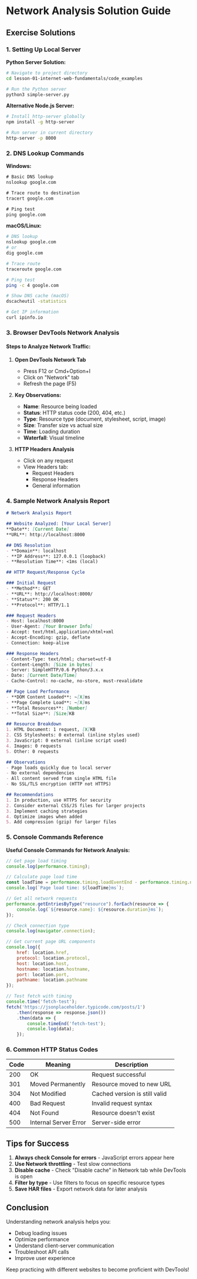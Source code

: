 # Network Analysis Solution Guide

## Exercise Solutions

### 1. Setting Up Local Server

**Python Server Solution:**
```bash
# Navigate to project directory
cd lesson-01-internet-web-fundamentals/code_examples

# Run the Python server
python3 simple-server.py
```

**Alternative Node.js Server:**
```bash
# Install http-server globally
npm install -g http-server

# Run server in current directory
http-server -p 8000
```

### 2. DNS Lookup Commands

**Windows:**
```cmd
# Basic DNS lookup
nslookup google.com

# Trace route to destination
tracert google.com

# Ping test
ping google.com
```

**macOS/Linux:**
```bash
# DNS lookup
nslookup google.com
# or
dig google.com

# Trace route
traceroute google.com

# Ping test
ping -c 4 google.com

# Show DNS cache (macOS)
dscacheutil -statistics

# Get IP information
curl ipinfo.io
```

### 3. Browser DevTools Network Analysis

#### Steps to Analyze Network Traffic:

1. **Open DevTools Network Tab**
   - Press F12 or Cmd+Option+I
   - Click on "Network" tab
   - Refresh the page (F5)

2. **Key Observations:**
   - **Name**: Resource being loaded
   - **Status**: HTTP status code (200, 404, etc.)
   - **Type**: Resource type (document, stylesheet, script, image)
   - **Size**: Transfer size vs actual size
   - **Time**: Loading duration
   - **Waterfall**: Visual timeline

3. **HTTP Headers Analysis**
   - Click on any request
   - View Headers tab:
     - Request Headers
     - Response Headers
     - General information

### 4. Sample Network Analysis Report

```markdown
# Network Analysis Report

## Website Analyzed: [Your Local Server]
**Date**: [Current Date]
**URL**: http://localhost:8000

## DNS Resolution
- **Domain**: localhost
- **IP Address**: 127.0.0.1 (loopback)
- **Resolution Time**: <1ms (local)

## HTTP Request/Response Cycle

### Initial Request
- **Method**: GET
- **URL**: http://localhost:8000/
- **Status**: 200 OK
- **Protocol**: HTTP/1.1

### Request Headers
- Host: localhost:8000
- User-Agent: [Your Browser Info]
- Accept: text/html,application/xhtml+xml
- Accept-Encoding: gzip, deflate
- Connection: keep-alive

### Response Headers
- Content-Type: text/html; charset=utf-8
- Content-Length: [Size in bytes]
- Server: SimpleHTTP/0.6 Python/3.x.x
- Date: [Current Date/Time]
- Cache-Control: no-cache, no-store, must-revalidate

## Page Load Performance
- **DOM Content Loaded**: ~[X]ms
- **Page Complete Load**: ~[X]ms
- **Total Resources**: [Number]
- **Total Size**: [Size]KB

## Resource Breakdown
1. HTML Document: 1 request, [X]KB
2. CSS Stylesheets: 0 external (inline styles used)
3. JavaScript: 0 external (inline script used)
4. Images: 0 requests
5. Other: 0 requests

## Observations
- Page loads quickly due to local server
- No external dependencies
- All content served from single HTML file
- No SSL/TLS encryption (HTTP not HTTPS)

## Recommendations
1. In production, use HTTPS for security
2. Consider external CSS/JS files for larger projects
3. Implement caching strategies
4. Optimize images when added
5. Add compression (gzip) for larger files
```

### 5. Console Commands Reference

**Useful Console Commands for Network Analysis:**

```javascript
// Get page load timing
console.log(performance.timing);

// Calculate page load time
const loadTime = performance.timing.loadEventEnd - performance.timing.navigationStart;
console.log(`Page load time: ${loadTime}ms`);

// Get all network requests
performance.getEntriesByType("resource").forEach(resource => {
    console.log(`${resource.name}: ${resource.duration}ms`);
});

// Check connection type
console.log(navigator.connection);

// Get current page URL components
console.log({
    href: location.href,
    protocol: location.protocol,
    host: location.host,
    hostname: location.hostname,
    port: location.port,
    pathname: location.pathname
});

// Test fetch with timing
console.time('fetch-test');
fetch('https://jsonplaceholder.typicode.com/posts/1')
    .then(response => response.json())
    .then(data => {
        console.timeEnd('fetch-test');
        console.log(data);
    });
```

### 6. Common HTTP Status Codes

| Code | Meaning | Description |
|------|---------|-------------|
| 200 | OK | Request successful |
| 301 | Moved Permanently | Resource moved to new URL |
| 304 | Not Modified | Cached version is still valid |
| 400 | Bad Request | Invalid request syntax |
| 404 | Not Found | Resource doesn't exist |
| 500 | Internal Server Error | Server-side error |

## Tips for Success

1. **Always check Console for errors** - JavaScript errors appear here
2. **Use Network throttling** - Test slow connections
3. **Disable cache** - Check "Disable cache" in Network tab while DevTools is open
4. **Filter by type** - Use filters to focus on specific resource types
5. **Save HAR files** - Export network data for later analysis

## Conclusion

Understanding network analysis helps you:
- Debug loading issues
- Optimize performance
- Understand client-server communication
- Troubleshoot API calls
- Improve user experience

Keep practicing with different websites to become proficient with DevTools!